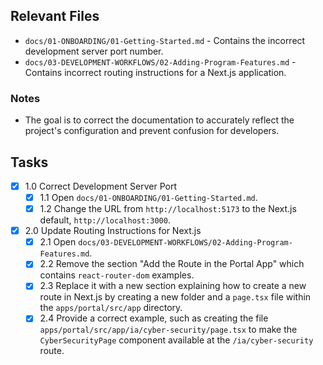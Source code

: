 ## Relevant Files

- `docs/01-ONBOARDING/01-Getting-Started.md` - Contains the incorrect development server port number.
- `docs/03-DEVELOPMENT-WORKFLOWS/02-Adding-Program-Features.md` - Contains incorrect routing instructions for a Next.js application.

### Notes

- The goal is to correct the documentation to accurately reflect the project's configuration and prevent confusion for developers.

## Tasks

- [x] 1.0 Correct Development Server Port
  - [x] 1.1 Open `docs/01-ONBOARDING/01-Getting-Started.md`.
  - [x] 1.2 Change the URL from `http://localhost:5173` to the Next.js default, `http://localhost:3000`.
- [x] 2.0 Update Routing Instructions for Next.js
  - [x] 2.1 Open `docs/03-DEVELOPMENT-WORKFLOWS/02-Adding-Program-Features.md`.
  - [x] 2.2 Remove the section "Add the Route in the Portal App" which contains `react-router-dom` examples.
  - [x] 2.3 Replace it with a new section explaining how to create a new route in Next.js by creating a new folder and a `page.tsx` file within the `apps/portal/src/app` directory.
  - [x] 2.4 Provide a correct example, such as creating the file `apps/portal/src/app/ia/cyber-security/page.tsx` to make the `CyberSecurityPage` component available at the `/ia/cyber-security` route.
